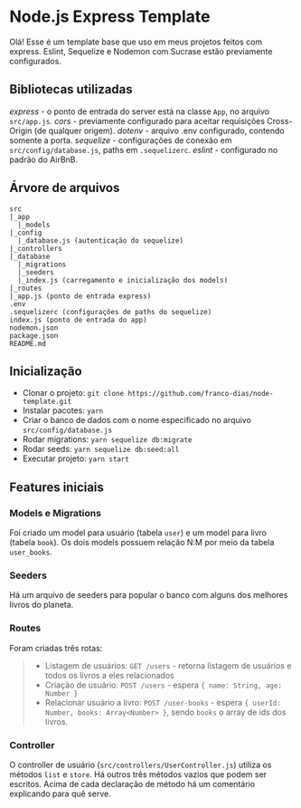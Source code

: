 # Node.js Express Template
Olá! Esse é um template base que uso em meus projetos feitos com express. 
Eslint, Sequelize e Nodemon com Sucrase estão previamente configurados.

## Bibliotecas utilizadas
*express* - o ponto de entrada do server está na classe `App`, no arquivo  `src/app.js`.
*cors* - previamente configurado para aceitar requisições Cross-Origin (de qualquer origem).
*dotenv* - arquivo .env configurado, contendo somente a porta.
*sequelize* - configurações de conexão em `src/config/database.js`, paths em `.sequelizerc`.
*eslint* - configurado no padrão do AirBnB.

## Árvore de arquivos
```
src
|_app
  |_models
|_config
  |_database.js (autenticação do sequelize)
|_controllers
|_database
  |_migrations
  |_seeders
  |_index.js (carregamento e inicialização dos models)
|_routes
|_app.js (ponto de entrada express)
.env
.sequelizerc (configurações de paths do sequelize)
index.js (ponto de entrada do app)
nodemon.json
package.json
README.md 
```

## Inicialização
* Clonar o projeto:   `git clone https://github.com/franco-dias/node-template.git`
* Instalar pacotes: `yarn`
* Criar o banco de dados com o nome especificado no arquivo `src/config/database.js` 
* Rodar migrations: `yarn sequelize db:migrate`
* Rodar seeds: `yarn sequelize db:seed:all`
* Executar projeto: `yarn start`

## Features iniciais
### Models e Migrations
Foi criado um model para usuário (tabela `user`) e um model para livro (tabela `book`). Os dois models possuem relação N:M por meio da tabela `user_books`.
### Seeders
Há um arquivo de seeders para popular o banco com alguns dos melhores livros do planeta.
### Routes
Foram criadas três rotas:
> * Listagem de usuários: 
> `GET /users` - retorna listagem de usuários e todos os livros a eles relacionados
> * Criação de usuário: 
> `POST /users` - espera  `{ name: String, age: Number }`
> * Relacionar usuário a livro: 
> `POST /user-books` - espera `{ userId: Number, books: Array<Number> }`, sendo `books` o array de ids dos livros.
### Controller
O controller de usuário (`src/controllers/UserController.js`) utiliza os métodos `list` e `store`. Há outros três métodos vazios que podem ser escritos. Acima de cada declaração de método há um comentário explicando para quê serve.